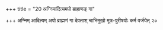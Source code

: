 +++
title = "20 अग्निमादित्यमपो ब्राह्मणङ् गा"

+++
अग्निम् आदित्यम् अपो ब्राह्मणं गा देवताश् चाभिमुखो मूत्र-पुरीषयोः कर्म वर्जयेत् २०